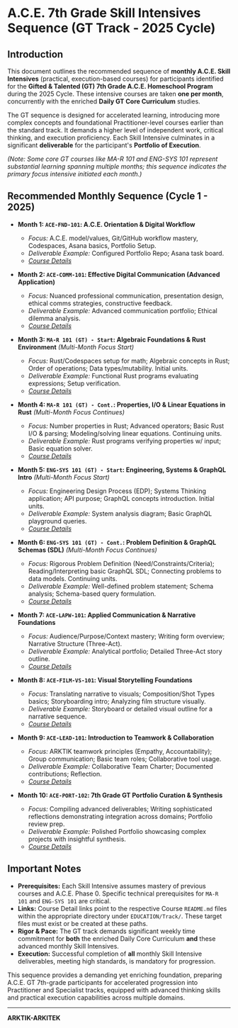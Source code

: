 # A.C.E. 7th Grade Skill Intensives Sequence (GT Track - 2025 Cycle)

## Introduction

This document outlines the recommended sequence of **monthly A.C.E. Skill Intensives** (practical, execution-based courses) for participants identified for the **Gifted & Talented (GT) 7th Grade A.C.E. Homeschool Program** during the 2025 Cycle. These intensive courses are taken **one per month**, concurrently with the enriched **Daily GT Core Curriculum** studies.

The GT sequence is designed for accelerated learning, introducing more complex concepts and foundational Practitioner-level courses earlier than the standard track. It demands a higher level of independent work, critical thinking, and execution proficiency. Each Skill Intensive culminates in a significant **deliverable** for the participant's **Portfolio of Execution**.

*(Note: Some core GT courses like MA-R 101 and ENG-SYS 101 represent substantial learning spanning multiple months; this sequence indicates the primary focus intensive initiated each month.)*

## Recommended Monthly Sequence (Cycle 1 - 2025)

*   **Month 1: `ACE-FND-101`: A.C.E. Orientation & Digital Workflow**
    *   *Focus:* A.C.E. model/values, Git/GitHub workflow mastery, Codespaces, Asana basics, Portfolio Setup.
    *   *Deliverable Example:* Configured Portfolio Repo; Asana task board.
    *   *[Course Details](../../../../Track/Foundational_Skills/ACE-FND-101_ACE_Workflow/README.md)*

*   **Month 2: `ACE-COMM-101`: Effective Digital Communication (Advanced Application)**
    *   *Focus:* Nuanced professional communication, presentation design, ethical comms strategies, constructive feedback.
    *   *Deliverable Example:* Advanced communication portfolio; Ethical dilemma analysis.
    *   *[Course Details](../../../../Track/Foundational_Skills/ACE-COMM-101_Digital_Comms/README.md)*

*   **Month 3: `MA-R 101 (GT) - Start`: Algebraic Foundations & Rust Environment** *(Multi-Month Focus Start)*
    *   *Focus:* Rust/Codespaces setup for math; Algebraic concepts in Rust; Order of operations; Data types/mutability. Initial units.
    *   *Deliverable Example:* Functional Rust programs evaluating expressions; Setup verification.
    *   *[Course Details](../../../../Track/Systems_Steward_Rust/ACE-MAR-101_Algebra_Rust_Foundations_GT/README.md)*

*   **Month 4: `MA-R 101 (GT) - Cont.`: Properties, I/O & Linear Equations in Rust** *(Multi-Month Focus Continues)*
    *   *Focus:* Number properties in Rust; Advanced operators; Basic Rust I/O & parsing; Modeling/solving linear equations. Continuing units.
    *   *Deliverable Example:* Rust programs verifying properties w/ input; Basic equation solver.
    *   *[Course Details](../../../../Track/Systems_Steward_Rust/ACE-MAR-101_Algebra_Rust_Foundations_GT/README.md)*

*   **Month 5: `ENG-SYS 101 (GT) - Start`: Engineering, Systems & GraphQL Intro** *(Multi-Month Focus Start)*
    *   *Focus:* Engineering Design Process (EDP); Systems Thinking application; API purpose; GraphQL concepts introduction. Initial units.
    *   *Deliverable Example:* System analysis diagram; Basic GraphQL playground queries.
    *   *[Course Details](../../../../Track/Design_and_Development/ACE-ENGSYS-101_Engineering_Systems_GraphQL_GT/README.md)*

*   **Month 6: `ENG-SYS 101 (GT) - Cont.`: Problem Definition & GraphQL Schemas (SDL)** *(Multi-Month Focus Continues)*
    *   *Focus:* Rigorous Problem Definition (Need/Constraints/Criteria); Reading/Interpreting basic GraphQL SDL; Connecting problems to data models. Continuing units.
    *   *Deliverable Example:* Well-defined problem statement; Schema analysis; Schema-based query formulation.
    *   *[Course Details](../../../../Track/Design_and_Development/ACE-ENGSYS-101_Engineering_Systems_GraphQL_GT/README.md)*

*   **Month 7: `ACE-LAPW-101`: Applied Communication & Narrative Foundations**
    *   *Focus:* Audience/Purpose/Context mastery; Writing form overview; Narrative Structure (Three-Act).
    *   *Deliverable Example:* Analytical portfolio; Detailed Three-Act story outline.
    *   *[Course Details](../../../../Track/Foundational_Skills/ACE-LAPW-101_Applied_Comms_Narrative/README.md)*

*   **Month 8: `ACE-FILM-VS-101`: Visual Storytelling Foundations**
    *   *Focus:* Translating narrative to visuals; Composition/Shot Types basics; Storyboarding intro; Analyzing film structure visually.
    *   *Deliverable Example:* Storyboard or detailed visual outline for a narrative sequence.
    *   *[Course Details](../../../../Track/Film_and_Cinematography/ACE-FILM-VS-101_Visual_Story_Foundations/README.md)*

*   **Month 9: `ACE-LEAD-101`: Introduction to Teamwork & Collaboration**
    *   *Focus:* ARKTIK teamwork principles (Empathy, Accountability); Group communication; Basic team roles; Collaborative tool usage.
    *   *Deliverable Example:* Collaborative Team Charter; Documented contributions; Reflection.
    *   *[Course Details](../../../../Track/Foundational_Skills/ACE-LEAD-101_Teamwork_Collab/README.md)*

*   **Month 10: `ACE-PORT-102`: 7th Grade GT Portfolio Curation & Synthesis**
    *   *Focus:* Compiling advanced deliverables; Writing sophisticated reflections demonstrating integration across domains; Portfolio review prep.
    *   *Deliverable Example:* Polished Portfolio showcasing complex projects with insightful synthesis.
    *   *[Course Details](../../../../Track/Foundational_Skills/ACE-PORT-102_Portfolio_Curation/README.md)*

## Important Notes

*   **Prerequisites:** Each Skill Intensive assumes mastery of previous courses and A.C.E. Phase 0. Specific technical prerequisites for `MA-R 101` and `ENG-SYS 101` are critical.
*   **Links:** Course Detail links point to the respective Course `README.md` files within the appropriate directory under `EDUCATION/Track/`. These target files must exist or be created at these paths.
*   **Rigor & Pace:** The GT track demands significant weekly time commitment for **both** the enriched Daily Core Curriculum **and** these advanced monthly Skill Intensives.
*   **Execution:** Successful completion of **all** monthly Skill Intensive deliverables, meeting high standards, is mandatory for progression.

This sequence provides a demanding yet enriching foundation, preparing A.C.E. GT 7th-grade participants for accelerated progression into Practitioner and Specialist tracks, equipped with advanced thinking skills and practical execution capabilities across multiple domains.

---
**ARKTIK-ARKITEK**
